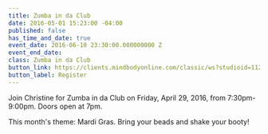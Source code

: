 ```yaml
---
title: Zumba in da Club
date: 2016-05-01 15:23:00 -04:00
published: false
has_time_and_date: true
event_date: 2016-06-10 23:30:00.000000000 Z
event_end_date: 
class: Zumba in da Club
button_link: https://clients.mindbodyonline.com/classic/ws?studioid=112719&stype=-7&sTG=26&sVT=18
button_label: Register
---
```


Join Christine for Zumba in da Club on Friday, April 29, 2016, from 7:30pm-9:00pm. Doors open at 7pm.

This month's theme: Mardi Gras. Bring your beads and shake your booty!